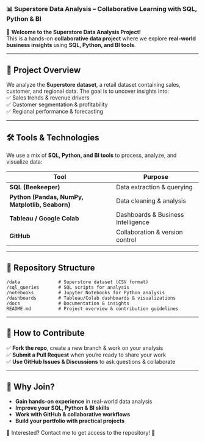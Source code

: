 ### **📊 Superstore Data Analysis – Collaborative Learning with SQL, Python & BI**  

🚀 **Welcome to the Superstore Data Analysis Project!**  
This is a hands-on **collaborative data project** where we explore **real-world business insights** using **SQL, Python, and BI tools**.  

---

## **📌 Project Overview**  
We analyze the **Superstore dataset**, a retail dataset containing sales, customer, and regional data. The goal is to uncover insights into:  
✅ Sales trends & revenue drivers  
✅ Customer segmentation & profitability  
✅ Regional performance & forecasting  

---

## **🛠 Tools & Technologies**  
We use a mix of **SQL, Python, and BI tools** to process, analyze, and visualize data:  

| Tool       | Purpose |
|------------|---------|
| **SQL (Beekeeper)** | Data extraction & querying |
| **Python (Pandas, NumPy, Matplotlib, Seaborn)** | Data cleaning & analysis |
| **Tableau / Google Colab** | Dashboards & Business Intelligence |
| **GitHub** | Collaboration & version control |

---

## **📁 Repository Structure**  
```
/data              # Superstore dataset (CSV format)
/sql_queries       # SQL scripts for analysis
/notebooks         # Jupyter Notebooks for Python analysis
/dashboards        # Tableau/Colab dashboards & visualizations
/docs              # Documentation & insights
README.md          # Project overview & contribution guidelines
```

---

## **👥 How to Contribute**  
✅ **Fork the repo**, create a new branch & work on your analysis  
✅ **Submit a Pull Request** when you’re ready to share your work  
✅ **Use GitHub Issues & Discussions** to ask questions & collaborate  

---

## **🎯 Why Join?**  
- **Gain hands-on experience** in real-world data analysis  
- **Improve your SQL, Python & BI skills**  
- **Work with GitHub & collaborative workflows**  
- **Build your portfolio with practical projects**  

📩 Interested? Contact me to get access to the repository! 🚀

